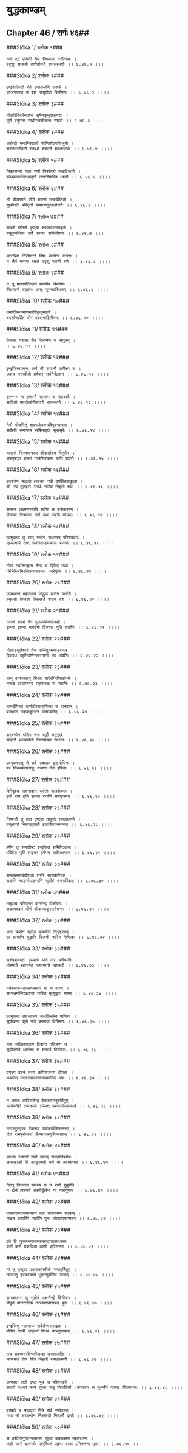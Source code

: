 युद्धकाण्डम्
===============================


## Chapter 46  / सर्गः ४६##


###Slōka 1/ श्लोक १###


    ततो द्यां पृथिवीं चैव वीक्षमाणा वनौकसः ।
    ददृशुः सन्ततौ बाणैर्भ्रातरौ रामलक्ष्मणौ ।। ६.४६.१ ।।।।


###Slōka 2/ श्लोक २###


    वृष्ट्वेवोपरते देवे कृतकर्मणि राक्षसे ।
    आजगामाथ तं देशं ससुग्रीवो विभीषणः ।। ६.४६.२ ।।।।


###Slōka 3/ श्लोक ३###


    नीलद्विविदमैन्दाश्च सुषेणकुमुदाङ्गदाः ।
    तूर्णं हनुमता सार्धमन्वशोचन्त राघवौ ।। ६.४६.३ ।।।।


###Slōka 4/ श्लोक ४###


    अचेष्टौ मन्दनिश्वासौ शोणितौघपरिप्लुतौ ।
    शरजालाचितौ स्तब्धौ शयानौ शरतल्पयोः ।। ६.४६.४ ।।।।


###Slōka 5/ श्लोक ५###


    निश्वसन्तौ यथा सर्पौ निश्चेष्टौ मन्दविक्रमौ ।
    रुधिरस्रावदिग्धाङ्गौ तापनीयाविव ध्वजौ ।। ६.४६.५ ।।।।


###Slōka 6/ श्लोक ६###


    तौ वीरशयने वीरौ शयनौ मन्दचेष्टितौ ।
    यूथपैस्तैः परिवृतौ बाष्पव्याकुललोचनैः ।। ६.४६.६ ।।।।


###Slōka 7/ श्लोक ७###


    राघवौ पतितौ दृष्ट्वा शरजालसमावृतौ ।
    बभूवुर्व्यथिताः सर्वे वानराः सविभीषणाः ।। ६.४६.७ ।।।।


###Slōka 8/ श्लोक ८###


    अन्तरिक्षं निरीक्षन्तो दिशः सर्वाश्च वानराः ।
    न चैनं मायया च्छन्नं ददृशू रावणिं रणे ।। ६.४६.८ ।।।।


###Slōka 9/ श्लोक ९###


    त तु मायाप्रतिच्छन्नं माययैव विभीषणः ।
    वीक्षमाणो ददर्शाथ भ्रातुः पुत्रमवस्थितम् ।। ६.४६.९ ।।।।


###Slōka 10/ श्लोक १०###


    तमप्रतिमकर्माणमप्रतिद्वन्द्वमाहवे ।
    ददर्शान्तर्हितं वीरं वरदानाद्विभीषणः ।। ६.४६.१० ।।।।


###Slōka 11/ श्लोक ११###


    तेजसा यशसा चैव विक्रमेण च संयुतम् ।
    । ६.४६.११ ।।।।


###Slōka 12/ श्लोक १२###


    इन्द्रजित्त्वात्मनः कर्म तौ शयानौ समीक्ष्य च ।
    उवाच परमप्रीतो हर्षयन् सर्वनैर्ऋतान् ।। ६.४६.१२ ।।।।


###Slōka 13/ श्लोक १३###


    दूषणस्य च हन्तारौ खरस्य च महाबलौ ।
    सादितौ मामकैर्बाणैर्भ्रातरौ रामलक्ष्णौ ।। ६.४६.१३ ।।।।


###Slōka 14/ श्लोक १४###


    नेमौ मोक्षयितुं शक्यावेतस्मादिषुबन्धनात् ।
    सर्वैरपि समागम्य सर्षिसङ्घैः सुरासुरैः ।। ६.४६.१४ ।।।।


###Slōka 15/ श्लोक १५###


    यत्कृते चिन्तयानस्य शोकार्तस्य पितुर्मम ।
    अस्पृष्ट्वा शयनं गात्रैस्त्रियामा याति शर्वरी ।। ६.४६.१५ ।।।।


###Slōka 16/ श्लोक १६###


    कृत्स्नेयं यत्कृते लङ्का नदी वर्षास्विवाकुला ।
    सो ऽयं मूलहरो ऽनर्थः सर्वेषां निहतो मया ।। ६.४६.१६ ।।।।


###Slōka 17/ श्लोक १७###


    रामस्य लक्ष्मणस्यापि सर्वेषां च वनौकसाम् ।
    विक्रमा निष्फलाः सर्वे यथा शरदि तोयदाः ।। ६.४६.१७ ।।।।


###Slōka 18/ श्लोक १८###


    एवमुक्त्वा तु तान् सर्वान् राक्षसान् परिपार्श्वतः ।
    यूथपानपि तान् सर्वांस्ताडयामास रावणिः ।। ६.४६.१८ ।।।।


###Slōka 19/ श्लोक १९###


    नीलं नवभिराहत्य मैन्दं च द्विविदं तथा ।
    त्रिभिस्त्रिभिरमित्रघ्नस्तताप प्रवरेषुभिः ।। ६.४६.१९ ।।।।


###Slōka 20/ श्लोक २०###


    जाम्बवन्तं महेष्वासो विद्ध्वा बाणेन वक्षसि ।
    हनूमतो वेगवतो विससर्ज शरान् दश ।। ६.४६.२० ।।।।


###Slōka 21/ श्लोक २१###


    गवाक्षं शरभं चैव द्वावप्यमिततेजसौ ।
    द्वाभ्यां द्वाभ्यां महावेगो विव्याध युधि रावणिः ।। ६.४६.२१ ।।।।


###Slōka 22/ श्लोक २२###


    गोलाङ्गूलेश्वरं चैव वालिपुत्रमथाङ्गदम् ।
    विव्याध बहुभिर्बाणैस्त्वरमाणो ऽथ रावणिः ।। ६.४६.२२ ।।।।


###Slōka 23/ श्लोक २३###


    तान् वानरवरान् भित्त्वा शरैरग्निशिखोपमैः ।
    ननाद बलवांस्तत्र महासत्त्वः स रावणिः ।। ६.४६.२३ ।।।।


###Slōka 24/ श्लोक २४###


    तानर्दयित्वा बाणौघैस्त्रासयित्वा च वानरान् ।
    प्रजहास महाबाहुर्वचनं चेदमब्रवीत् ।। ६.४६.२४ ।।।।


###Slōka 25/ श्लोक २५###


    शरबन्धेन घोरेण मया बद्धौ चमूमुखे ।
    सहितौ भ्रातरावेतौ निशामयत राक्षसाः ।। ६.४६.२५ ।।।।


###Slōka 26/ श्लोक २६###


    एवमुक्तास्तु ते सर्वे राक्षसाः कूटयोधिनः ।
    परं विस्मयमाजग्मुः कर्मणा तेन हर्षिताः ।। ६.४६.२६ ।।।।


###Slōka 27/ श्लोक २७###


    विनेदुश्च महानादान् सर्वतो जलदोपमाः ।
    हतो राम इति ज्ञात्वा रावणिं समपूजयन् ।। ६.४६.२७ ।।।।


###Slōka 28/ श्लोक २८###


    निष्पन्दौ तु तदा दृष्ट्वा तावुभौ रामलक्ष्मणौ ।
    वसुधायां निरुच्छ्वासौ हतावित्यन्वमन्यत ।। ६.४६.२८ ।।।।


###Slōka 29/ श्लोक २९###


    हर्षेण तु समाविष्ट इन्द्रजित् समितिञ्जयः ।
    प्रविवेश पुरीं लङ्कां हर्षयन् सर्वराक्षसान् ।। ६.४६.२९ ।।।।


###Slōka 30/ श्लोक ३०###


    रामलक्ष्मणयोर्द्दष्ट्वा शरीरे सायकैश्चिते ।
    सर्वाणि चाङ्गोपाङ्गानि सुग्रीवं भयमाविशत् ।। ६.४६.३० ।।।।


###Slōka 31/ श्लोक ३१###


    तमुवाच परित्रस्तं वानरेन्द्रं विभीषणः ।
    सबाष्पवदनं दीनं शोकव्याकुललोचनम् ।। ६.४६.३१ ।।।।


###Slōka 32/ श्लोक ३२###


    अलं त्रासेन सुग्रीव बाष्पवेगो निगृह्यताम् ।
    एवं प्रायाणि युद्धानि विजयो नास्ति नैष्ठिकः ।। ६.४६.३२ ।।।।


###Slōka 33/ श्लोक ३३###


    सशेषभाग्यता ऽस्माकं यदि वीर भविष्यति ।
    मोहमेतौ प्रहास्येते महात्मानौ महाबलौ ।। ६.४६.३३ ।।।।


###Slōka 34/ श्लोक ३४###


    पर्यवस्थापयात्मानमनाथं मां च वानर ।
    सत्यधर्माभिरक्तानां नास्ति मृत्युकृतं भयम् ।। ६.४६.३४ ।।।।


###Slōka 35/ श्लोक ३५###


    एवमुक्त्वा ततस्तस्य जलक्लिन्नेन पाणिना ।
    सुग्रीवस्य शुभे नेत्रे प्रममार्ज विभिषणः ।। ६.४६.३५ ।।।।


###Slōka 36/ श्लोक ३६###


    ततः सलिलमादाय विद्यया परिजप्य च ।
    सुग्रीवनेत्रे धर्मात्मा स ममार्ज विभीषणः ।। ६.४६.३६ ।।।।


###Slōka 37/ श्लोक ३७###


    प्रमृज्य वदनं तस्य कपिराजस्य धीमतः ।
    अब्रवीत् कालसम्प्राप्तमसम्भ्रममिदं वचः ।। ६.४६.३७ ।।।।


###Slōka 38/ श्लोक ३८###


    न कालः कपिराजेन्द्र वैक्लव्यमनुवर्तितुम् ।
    अतिस्नेहो ऽप्यकाले ऽस्मिन् मरणायोपकल्पते ।। ६.४६.३८ ।।।।


###Slōka 39/ श्लोक ३९###


    तस्मादुत्सृज्य वैक्लव्यं सर्वकार्यविनाशनम् ।
    हितं रामपुरोगाणां सैन्यानामनुचिन्त्यताम् ।। ६.४६.३९ ।।।।


###Slōka 40/ श्लोक ४०###


    अथवा रक्ष्यतां रामो यावत् सञ्ज्ञाविपर्ययः ।
    लब्धसञ्ज्ञौ हि काकुत्स्थौ भयं नो व्यपनेष्यतः ।। ६.४६.४० ।।।।


###Slōka 41/ श्लोक ४१###


    नैतत् किञ्चन रामस्य न च रामो मुमूर्षति ।
    न ह्येनं हास्यते लक्ष्मीर्दुर्लभा या गतायुषाम् ।। ६.४६.४१ ।।।।


###Slōka 42/ श्लोक ४२###


    तस्मादाश्वासयात्मानं बलं चाश्वासय स्वकम् ।
    यावत् कार्याणि सर्वाणि पुनः संस्थापयाम्यहम् ।। ६.४६.४२ ।।।।


###Slōka 43/ श्लोक ४३###


    एते हि फुल्लनयनास्त्रासादागतसाध्वसाः ।
    कर्णे कर्णे प्रकथिता हरयो हरिसत्तम ।। ६.४६.४३ ।।।।


###Slōka 44/ श्लोक ४४###


    मां तु दृष्ट्वा प्रधावन्तमनीकं सम्प्रहर्षितुम् ।
    त्यजन्तु हरयस्त्रासं भुक्तपूर्वामिव स्रजम् ।। ६.४६.४४ ।।।।


###Slōka 45/ श्लोक ४५###


    समाश्वास्य तु सुग्रीवं राक्षसेन्द्रो विभीषणः ।
    विद्रुतं वानरानीकं तत्समाश्वासयत् पुनः ।। ६.४६.४५ ।।।।


###Slōka 46/ श्लोक ४६###


    इन्द्रजित्तु महामायः सर्वसैन्यसमावृतः ।
    विवेश नगरीं लङ्कां पितरं चाभ्युपागमत् ।। ६.४६.४६ ।।।।


###Slōka 47/ श्लोक ४७###


    तत्र रावणमासीनमभिवाद्य कृताञ्जलिः ।
    आचचक्षे प्रियं पित्रे निहतौ रामलक्ष्मणौ ।। ६.४६.४७ ।।।।


###Slōka 48/ श्लोक ४८###


    उत्पपात ततो हृष्टः पुत्रं च परिषस्वजे ।
    रावणो रक्षसां मध्ये श्रुत्वा शत्रू निपातितौ ।उपाघ्राय स मूर्ध्न्येनं पप्रच्छ प्रीतमानसः ।। ६.४६.४८ ।।।।


###Slōka 49/ श्लोक ४९###


    पृच्छते च यथावृत्तं पित्रे सर्वं न्यवेदयत् ।
    यथा तौ शरबन्धेन निश्चेष्टौ निष्प्रभौ कृतौ ।। ६.४६.४९ ।।।।


###Slōka 50/ श्लोक ५०###


    स हर्षवेगानुगतान्तरात्मा श्रुत्वा वचस्तस्य महारथस्य ।
    जहौ ज्वरं दाशरथेः समुत्थितं प्रहृष्य वाचा ऽभिननन्द पुत्रम् ।। ६.४६.५० ।।


